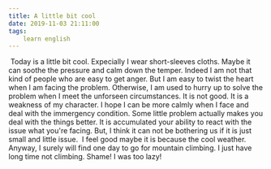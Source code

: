 ```yaml
---
title: A little bit cool
date: 2019-11-03 21:11:00
tags:
    learn english
---
```

 Today is a little bit cool. Expecially I wear short-sleeves cloths. Maybe it can soothe the pressure and calm down the temper. Indeed I am not that kind of people who are easy to get anger. But I am easy to twist the heart when I am facing the problem. Otherwise, I am used to hurry up to solve the problem when I meet the unforseen circumstances. It is not good. It is a weakness of my character. I hope I can be more calmly when I face and deal with the immergency condition. Some little problem actually makes you deal with the things better. It is accumulated your ability to react with the issue what you're facing. But, I think it can not be bothering us if it is just small and little issue.  I feel good maybe it is because the cool weather. Anyway, I surely will find one day to go for mountain climbing. I just have long time not climbing. Shame! I was too lazy!